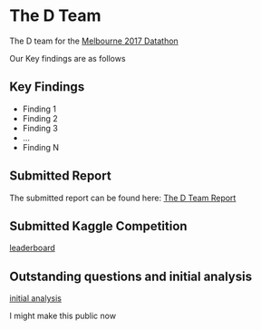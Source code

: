 # The D Team

The D team for the [Melbourne 2017
Datathon](http://www.datasciencemelbourne.com/datathon/)

Our Key findings are as follows

## Key Findings

  * Finding 1
  * Finding 2
  * Finding 3
  * ...
  * Finding N

## Submitted Report

The submitted report can be found here: [The D Team Report]()

## Submitted Kaggle Competition

[leaderboard](https://inclass.kaggle.com/c/dsm2017/leaderboard)

## Outstanding questions and initial analysis

  [initial analysis](./INITIAL_ANALYSIS.md)
  
I might make this public now
